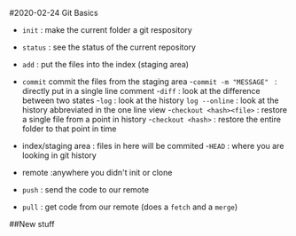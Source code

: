 #2020-02-24 Git Basics

- `init` : make the current folder a git respository
- `status` : see the status of the current repository
- `add` : put the files into the index (staging area)
- `commit` commit the files from the staging area
	-`commit -m "MESSAGE" ` : directly put in a single line comment
-`diff` : look at the difference between two states
-`log` : look at the history
	`log --online` : look at the history abbreviated in the one line view
-`checkout <hash><file>` : restore a single file from a point in history
	-`checkout <hash>` : restore the entire folder to that point in time

- index/staging area : files in here will be commited
-`HEAD` : where you are looking in git history

- remote :anywhere you didn't init or clone
- `push` : send the code to our remote
- `pull` : get code from our remote (does a `fetch` and a `merge`)

##New stuff
